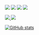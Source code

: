 <!--### Hi there 👋-->

<img src="https://img.shields.io/badge/C-A8B9CC?style=flat-square&logo=C&logoColor=white"/> <img src="https://img.shields.io/badge/C++-00599C?style=flat-square&logo=Cplusplus&logoColor=white"/> <img src="https://img.shields.io/badge/Java-007396?style=flat-square&logo=Java&logoColor=white"/>
<img src="https://img.shields.io/badge/Linux-FCC624?style=flat-square&logo=Linux&logoColor=white"/>

<a href="https://www.youtube.com/channel/UCk0iaC_qtjGi_q9pXd20WJw/featured" target="_blank"><img src="https://img.shields.io/badge/YouTube-FF0000?style=flat-square&logo=YouTube&logoColor=white"/> <a href="https://blog.naver.com/dohe2e" target="_blank"><img src="https://img.shields.io/badge/Blog-03C75A?style=flat-square&logo=Naver&logoColor=white"/>


![GitHub stats](https://github-readme-stats.vercel.app/api?username=doheeklm&show_icons=true&theme=radical)

<!--
**doheeklm/doheeklm** is a ✨ _special_ ✨ repository because its `README.md` (this file) appears on your GitHub profile.

Here are some ideas to get you started:

- 🔭 I’m currently working on ...
- 🌱 I’m currently learning ...
- 👯 I’m looking to collaborate on ...
- 🤔 I’m looking for help with ...
- 💬 Ask me about ...
- 📫 How to reach me: ...
- 😄 Pronouns: ...
- ⚡ Fun fact: ...
-->
